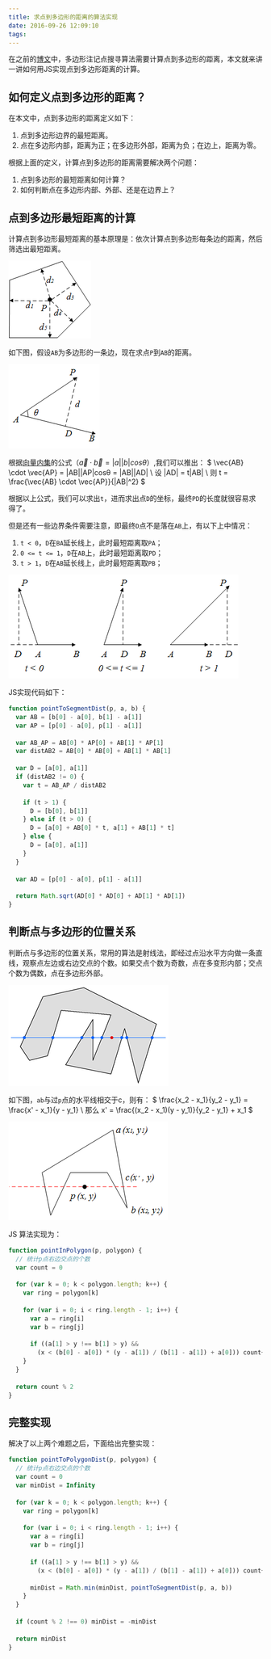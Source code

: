 ```yaml
---
title: 求点到多边形的距离的算法实现
date: 2016-09-26 12:09:10
tags:
---
```


在之前的[博文][1]中，多边形注记点搜寻算法需要计算点到多边形的距离，本文就来讲一讲如何用JS实现点到多边形距离的计算。

## 如何定义点到多边形的距离？

在本文中，点到多边形的距离定义如下：
1. 点到多边形边界的最短距离。
2. 点在多边形内部，距离为正；在多边形外部，距离为负；在边上，距离为零。

根据上面的定义，计算点到多边形的距离需要解决两个问题：
1. 点到多边形的最短距离如何计算？
2. 如何判断点在多边形内部、外部、还是在边界上？

## 点到多边形最短距离的计算

计算点到多边形最短距离的基本原理是：依次计算点到多边形每条边的距离，然后筛选出最短距离。

![min-dist][2]

如下图，假设`AB`为多边形的一条边，现在求点`P`到`AB`的距离。

![segment-dist][3]

根据[向量内集][4]的公式（$\vec{a} \cdot \vec{b} = |a||b|cosθ$）,我们可以推出：
$
\vec{AB} \cdot \vec{AP} = |AB||AP|cosθ = |AB||AD|
\\ 设 |AD| = t|AB|
\\ 则 t = \frac{\vec{AB} \cdot \vec{AP}}{|AB|^2}
$

根据以上公式，我们可以求出`t`，进而求出点`D`的坐标，最终`PD`的长度就很容易求得了。

但是还有一些边界条件需要注意，即最终`D`点不是落在`AB`上，有以下上中情况：
1. `t < 0`，`D`在`BA`延长线上，此时最短距离取`PA`；
2. `0 <= t <= 1`，`D`在`AB`上，此时最短距离取`PD`；
3. `t > 1`，`D`在`AB`延长线上，此时最短距离取`PB`；

![t][5]

JS实现代码如下：
```javascript
function pointToSegmentDist(p, a, b) {
  var AB = [b[0] - a[0], b[1] - a[1]]
  var AP = [p[0] - a[0], p[1] - a[1]]

  var AB_AP = AB[0] * AP[0] + AB[1] * AP[1]
  var distAB2 = AB[0] * AB[0] + AB[1] * AB[1]

  var D = [a[0], a[1]]
  if (distAB2 != 0) {
    var t = AB_AP / distAB2

    if (t > 1) {
      D = [b[0], b[1]]
    } else if (t > 0) {
      D = [a[0] + AB[0] * t, a[1] + AB[1] * t]
    } else {
      D = [a[0], a[1]]
    }
  }

  var AD = [p[0] - a[0], p[1] - a[1]]

  return Math.sqrt(AD[0] * AD[0] + AD[1] * AD[1])
}
```

## 判断点与多边形的位置关系

判断点与多边形的位置关系，常用的算法是射线法，即经过点沿水平方向做一条直线，观察点左边或右边交点的个数。如果交点个数为奇数，点在多变形内部；交点个数为偶数，点在多边形外部。

![ray][6]

如下图，`ab`与过`p`点的水平线相交于c，则有：
$
\frac{x_2 - x_1}{y_2 - y_1} = \frac{x' - x_1}{y - y_1}
\\ 那么 x' = \frac{(x_2 - x_1)(y - y_1)}{y_2 - y_1} + x_1
$

![ray2][7]

JS 算法实现为：
```javascript
function pointInPolygon(p, polygon) {
  // 统计p点右边交点的个数
  var count = 0

  for (var k = 0; k < polygon.length; k++) {
    var ring = polygon[k]

    for (var i = 0; i < ring.length - 1; i++) {
      var a = ring[i]
      var b = ring[j]

      if ((a[1] > y !== b[1] > y) &&
        (x < (b[0] - a[0]) * (y - a[1]) / (b[1] - a[1]) + a[0])) count++;
    }
  }

  return count % 2
}
```

## 完整实现

解决了以上两个难题之后，下面给出完整实现：
```javascript
function pointToPolygonDist(p, polygon) {
  // 统计p点右边交点的个数
  var count = 0
  var minDist = Infinity

  for (var k = 0; k < polygon.length; k++) {
    var ring = polygon[k]

    for (var i = 0; i < ring.length - 1; i++) {
      var a = ring[i]
      var b = ring[j]

      if ((a[1] > y !== b[1] > y) &&
        (x < (b[0] - a[0]) * (y - a[1]) / (b[1] - a[1]) + a[0])) count++;

      minDist = Math.min(minDist, pointToSegmentDist(p, a, b))
    }
  }

  if (count % 2 !== 0) minDist = -minDist

  return minDist
}
```



[1]: /2016/09/26/polylabel2.html
[2]: /assets/min-dist.png
[3]: /assets/segment-dist.png
[4]: https://zh.wikipedia.org/wiki/%E6%95%B0%E9%87%8F%E7%A7%AF
[5]: /assets/t.png
[6]: /assets/ray.gif
[7]: /assets/ray2.png

